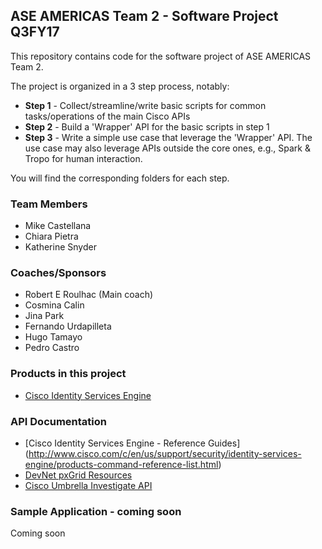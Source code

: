 ## ASE AMERICAS Team 2 - Software Project Q3FY17
This repository contains code for the software project of ASE AMERICAS Team 2.

The project is organized in a 3 step process, notably:
* **Step 1** - Collect/streamline/write basic scripts for common tasks/operations of the main Cisco APIs
* **Step 2** - Build a 'Wrapper' API for the basic scripts in step 1
* **Step 3** - Write a simple use case that leverage the 'Wrapper' API. The use case may also leverage APIs outside the core ones, e.g., Spark & Tropo for human interaction.

You will find the corresponding folders for each step.


### Team Members
* Mike Castellana
* Chiara Pietra
* Katherine Snyder


### Coaches/Sponsors
* Robert E Roulhac (Main coach)
* Cosmina Calin
* Jina Park
* Fernando Urdapilleta
* Hugo Tamayo
* Pedro Castro


### Products in this project
* [Cisco Identity Services Engine](http://www.cisco.com/c/en/us/products/security/identity-services-engine/index.html)


### API Documentation
* [Cisco Identity Services Engine - Reference Guides] (http://www.cisco.com/c/en/us/support/security/identity-services-engine/products-command-reference-list.html)
* [DevNet pxGrid Resources](https://developer.cisco.com/site/pxgrid/)
* [Cisco Umbrella Investigate API](https://investigate-api.readme.io/)


### Sample Application - coming soon
Coming soon
